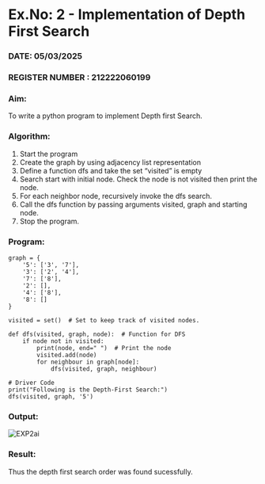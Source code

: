 # Ex.No: 2 - Implementation of Depth First Search
### DATE: 05/03/2025                                                                           
### REGISTER NUMBER : 212222060199
### Aim: 
To write a python program to implement Depth first Search. 
### Algorithm:
1. Start the program
2. Create the graph by using adjacency list representation
3. Define a function dfs and take the set “visited” is empty 
4. Search start with initial node. Check the node is not visited then print the node.
5. For each neighbor node, recursively invoke the dfs search.
6. Call the dfs function by passing arguments visited, graph and starting node.
7. Stop the program.
### Program:
~~~
graph = {
    '5': ['3', '7'],
    '3': ['2', '4'],
    '7': ['8'],
    '2': [],
    '4': ['8'],
    '8': []
}

visited = set()  # Set to keep track of visited nodes.

def dfs(visited, graph, node):  # Function for DFS
    if node not in visited:
        print(node, end=" ")  # Print the node
        visited.add(node)
        for neighbour in graph[node]:
            dfs(visited, graph, neighbour)

# Driver Code
print("Following is the Depth-First Search:")
dfs(visited, graph, '5')
~~~

### Output:
![EXP2ai](https://github.com/user-attachments/assets/3fad0305-fdf2-4f54-af94-4ea1942b07de)

### Result:
Thus the depth first search order was found sucessfully.
